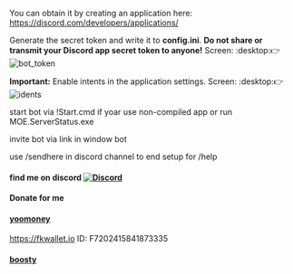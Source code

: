 You can obtain it by creating an application here: 
https://discord.com/developers/applications/

Generate the secret token and write it to **config.ini**.
**Do not share or transmit your Discord app secret token to anyone!**
Screen: :desktop::point_right:  ![bot_token](https://junger.zzux.com/webhook/guide/4.png)

**Important:** Enable intents in the application settings.
Screen: :desktop::point_right: 
![idents](https://junger.zzux.com/webhook/guide/3.png)


start bot via !Start.cmd if yoar use non-compiled app or run MOE.ServerStatus.exe

invite bot via link in window bot

use /sendhere in discord channel to end setup
for /help




#### find me on discord [![Discord](https://discordapp.com/api/guilds/626106205122592769/widget.png?style=shield)](https://discord.gg/qYmBmDR)
#### Donate for me
#### [yoomoney](https://yoomoney.ru/to/4100116619431314)
https://fkwallet.io  ID: F7202415841873335
#### [boosty](https://boosty.to/_illidan_)
